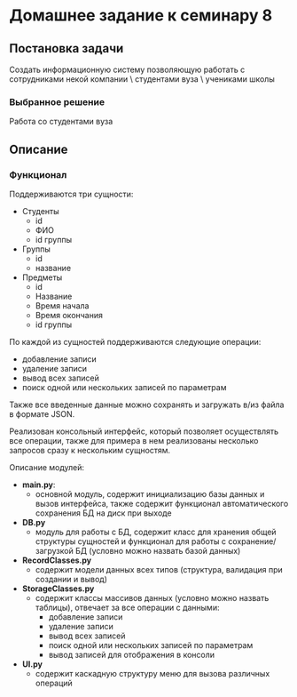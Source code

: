 # Домашнее задание к семинару 8
## Постановка задачи
 Создать информационную систему позволяющую работать с сотрудниками некой компании \ студентами вуза \ учениками школы

### Выбранное решение
Работа со студентами вуза

## Описание
### Функционал
Поддерживаются три сущности:
- Студенты
  - id
  - ФИО
  - id группы
- Группы
  - id
  - название
- Предметы
  - id
  - Название
  - Время начала
  - Время окончания
  - id группы

По каждой из сущностей поддерживаются следующие операции:
- добавление записи
- удаление записи
- вывод всех записей
- поиск одной или нескольких записей по параметрам
  
Также все введенные данные можно сохранять и загружать в/из файла в формате JSON.

Реализован консольный интерфейс, который позволяет осуществлять все операции, также для примера в нем реализованы несколько запросов сразу к нескольким сущностям.

Описание модулей:
- **main.py**:
  - основной модуль, содержит инициализацию базы данных и вызов интерфейса, также содержит функционал автоматического сохранения БД на диск при выходе
- **DB.py**
  - модуль для работы с БД, содержит класс для хранения общей структуры сущностей и функционал для работы с сохранение/загрузкой БД (условно можно назвать базой данных)
- **RecordClasses.py**
  - содержит модели данных всех типов (структура, валидация при создании и вывод)
- **StorageClasses.py**
  - содержит классы массивов данных (условно можно назвать таблицы), отвечает за все операции с данными:
    - добавление записи
    - удаление записи
    - вывод всех записей
    - поиск одной или нескольких записей по параметрам
    - вывод записей для отображения в консоли
- **UI.py**
  - содержит каскадную структуру меню для вызова различных операций
